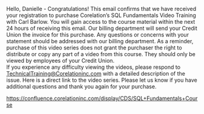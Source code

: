 

Hello, Danielle - <this is what we used when they registered for the SQL video>
Congratulations!  This email confirms that we have received your registration to purchase Corelation’s SQL Fundamentals Video Training with Carl Barlow. You will gain access to the course material within the next 24 hours of receiving this email. Our billing department will send your Credit Union the invoice for this purchase. Any questions or concerns with your statement should be addressed with our billing department.  As a reminder, purchase of this video series does not grant the purchaser the right to distribute or copy any part of a video from this course. They should only be viewed by employees of your Credit Union.    
If you experience any difficulty viewing the videos, please respond to TechnicalTraining@Corelationinc.com with a detailed description of the issue. 
Here is a direct link to the video series. Please let us know if you have additional questions and thank you again for your purchase. 

https://confluence.corelationinc.com/display/CDS/SQL+Fundamentals+Course 


